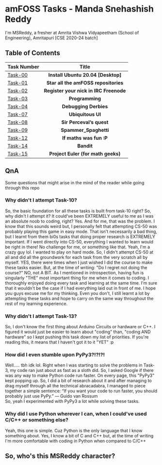 # **amFOSS Tasks - Manda Snehashish Reddy**
I'm MSReddy, a fresher at Amrita Vishwa Vidyapeetham (School of Engineering), Amritapuri [CSE 2020-24 batch]
## **Table of Contents**
| Task Number    | Title |     
| :------------- | :----------: |
| [Task-00](https://github.com/ashishreddy9000/amfoss-tasks/tree/main/task-00) | **Install Ubuntu 20.04 [Desktop]**  |
| [Task-01](https://github.com/ashishreddy9000/amfoss-tasks/tree/main/task-01) | **Star all the amFOSS repositories** |
| [Task-02](https://github.com/ashishreddy9000/amfoss-tasks/tree/main/task-02) | **Register your nick in IRC Freenode** |
| [Task-03](https://github.com/ashishreddy9000/amfoss-tasks/tree/main/task-03) | **Programming** |
| [Task-04](https://github.com/ashishreddy9000/amfoss-tasks/tree/main/task-04) | **Debugging Derbies** |
| [Task-07](https://github.com/ashishreddy9000/amfoss-tasks/tree/main/task-07) | **Ubiquitous UI** |
| [Task-08](https://github.com/ashishreddy9000/amfoss-tasks/tree/main/task-08) | **Sir Perceval’s quest** |
| [Task-09](https://github.com/ashishreddy9000/amfoss-tasks/tree/main/task-09) | **Spammer_Spaghetti** |
| [Task-12](https://github.com/ashishreddy9000/amfoss-tasks/tree/main/task-12) | **If maths was fun :P** |
| [Task-14](https://github.com/ashishreddy9000/amfoss-tasks/tree/main/task-14) | **Bandit** |
| [Task-15](https://github.com/ashishreddy9000/amfoss-tasks/tree/main/task-15) | **Project Euler (for math geeks)** |\

## QnA
Some questions that might arise in the mind of the reader while going through this repo
### **Why didn't I attempt Task-10?**
So, the basic foundation for all these tasks is built from task-10 right? So, why didn't I attempt it? It could've been EXTREMELY useful to me as I was an absolute noob to coding, right? Yes. And for me, that was the problem. I know that this sounds weird but, I personally felt that attempting CS-50 was probably playing this game in easy mode.
That isn't necessarily a bad thing, but I learnt from them bi0s tasks that doing proper research is EXTREMELY important. If I went directly into CS-50, everything I wanted to learn would be right in there! No challenge for me, or something like that. Yeah, I'm a crazy guy lol. I wanted to play on hard mode. So,
I didn't attempt CS-50 at all and did all the groundwork for each task from the very scratch all by myself. YES, there were times when I just wished I did the course to make these tasks easier. But, at the time of writing: "Do I regret not doing the course?" NO, not A BIT.
As I mentioned in introspection, having fun is singularly "THE" most important thing for me when it comes to coding. I thoroughly enjoyed doing every task and learning at the same time. I'm sure that it wouldn't be the case if I had everything laid out in front of me.
I hope you guys excuse me for my thinking. Even you don't, I still learnt a lot by attempting these tasks and hope to carry on the same way throughout the rest of my learning experience.
### **Why didn't I attempt Task-13?**
So, I don't know the first thing about Arduino Circuits or hardware or C++. I figured it would just be easier to learn about "coding" than, "coding AND hardware" so I kept pushing this task down
my list of priorities. If you're reading this, it means that I haven't got it to it "YET" :p
### **How did I even stumble upon PyPy3?!?!?!**
Well..... tbh idk lol. Right when I was starting to solve the problems in Task-3, my code ran just about as fast as a sloth did. So, I asked Google if there was any way to make Python code run faster.
On every page, this "PyPy3" kept popping up. So, I did a bit of research about it and after managing to drag myself through all the technical abracadabra, I managed to piece together a simple sentence: “If you want your code to run faster, you should probably just use PyPy.” — Guido van Rossum\
So, yeah I experimented with PyPy3 a lot while solving these tasks.
### **Why did I use Python wherever I can, when I could've used C/C++ or something else?**
Yeah, this one is simple. Cuz Python is the only language that I know something about. Yes, I know a bit of C and C++ but, at the time of writing I'm more comfortable with coding in Python when compared to C/C++
## **So, who's this MSReddy character?**
